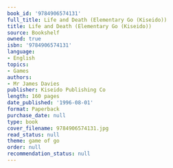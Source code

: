 ```yaml
---
book_id: '9784906574131'
full_title: Life and Death (Elementary Go (Kiseido))
title: Life and Death (Elementary Go (Kiseido))
source: Bookshelf
owned: true
isbn: '9784906574131'
language:
- English
topics:
- Games
authors:
- Mr James Davies
publisher: Kiseido Publishing Co
length: 160 pages
date_published: '1996-08-01'
format: Paperback
purchase_date: null
type: book
cover_filename: 9784906574131.jpg
read_status: null
theme: game of go
order: null
recommendation_status: null
---
```



